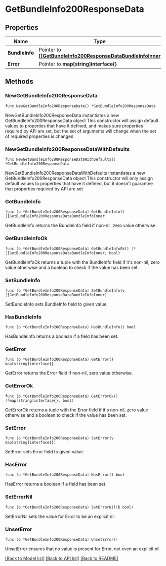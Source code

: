 # GetBundleInfo200ResponseData

## Properties

Name | Type | Description | Notes
------------ | ------------- | ------------- | -------------
**BundleInfo** | Pointer to [**[]GetBundleInfo200ResponseDataBundleInfoInner**](GetBundleInfo200ResponseDataBundleInfoInner.md) |  | [optional] 
**Error** | Pointer to **map[string]interface{}** |  | [optional] 

## Methods

### NewGetBundleInfo200ResponseData

`func NewGetBundleInfo200ResponseData() *GetBundleInfo200ResponseData`

NewGetBundleInfo200ResponseData instantiates a new GetBundleInfo200ResponseData object
This constructor will assign default values to properties that have it defined,
and makes sure properties required by API are set, but the set of arguments
will change when the set of required properties is changed

### NewGetBundleInfo200ResponseDataWithDefaults

`func NewGetBundleInfo200ResponseDataWithDefaults() *GetBundleInfo200ResponseData`

NewGetBundleInfo200ResponseDataWithDefaults instantiates a new GetBundleInfo200ResponseData object
This constructor will only assign default values to properties that have it defined,
but it doesn't guarantee that properties required by API are set

### GetBundleInfo

`func (o *GetBundleInfo200ResponseData) GetBundleInfo() []GetBundleInfo200ResponseDataBundleInfoInner`

GetBundleInfo returns the BundleInfo field if non-nil, zero value otherwise.

### GetBundleInfoOk

`func (o *GetBundleInfo200ResponseData) GetBundleInfoOk() (*[]GetBundleInfo200ResponseDataBundleInfoInner, bool)`

GetBundleInfoOk returns a tuple with the BundleInfo field if it's non-nil, zero value otherwise
and a boolean to check if the value has been set.

### SetBundleInfo

`func (o *GetBundleInfo200ResponseData) SetBundleInfo(v []GetBundleInfo200ResponseDataBundleInfoInner)`

SetBundleInfo sets BundleInfo field to given value.

### HasBundleInfo

`func (o *GetBundleInfo200ResponseData) HasBundleInfo() bool`

HasBundleInfo returns a boolean if a field has been set.

### GetError

`func (o *GetBundleInfo200ResponseData) GetError() map[string]interface{}`

GetError returns the Error field if non-nil, zero value otherwise.

### GetErrorOk

`func (o *GetBundleInfo200ResponseData) GetErrorOk() (*map[string]interface{}, bool)`

GetErrorOk returns a tuple with the Error field if it's non-nil, zero value otherwise
and a boolean to check if the value has been set.

### SetError

`func (o *GetBundleInfo200ResponseData) SetError(v map[string]interface{})`

SetError sets Error field to given value.

### HasError

`func (o *GetBundleInfo200ResponseData) HasError() bool`

HasError returns a boolean if a field has been set.

### SetErrorNil

`func (o *GetBundleInfo200ResponseData) SetErrorNil(b bool)`

 SetErrorNil sets the value for Error to be an explicit nil

### UnsetError
`func (o *GetBundleInfo200ResponseData) UnsetError()`

UnsetError ensures that no value is present for Error, not even an explicit nil

[[Back to Model list]](../README.md#documentation-for-models) [[Back to API list]](../README.md#documentation-for-api-endpoints) [[Back to README]](../README.md)


